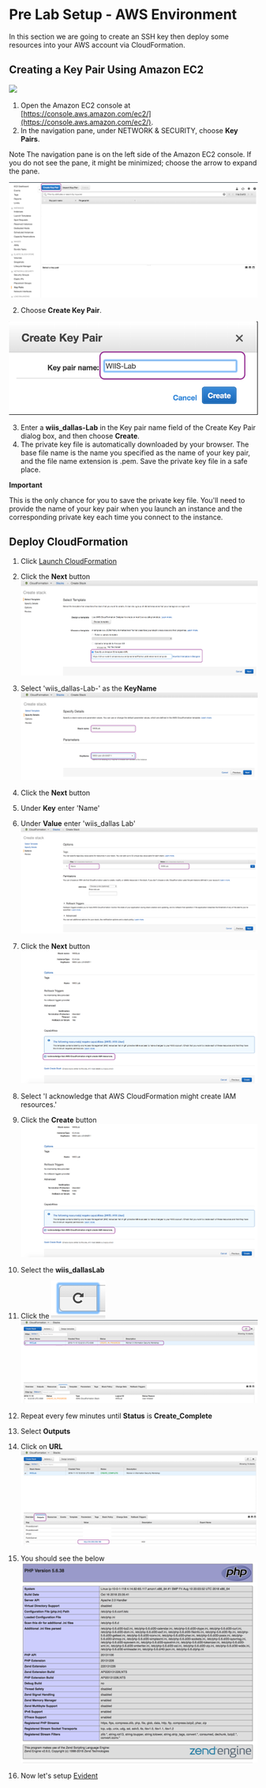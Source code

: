 # Pre Lab Setup - AWS Environment
In this section we are going to create an SSH key then deploy some resources into your AWS account via CloudFormation. 

## Creating a Key Pair Using Amazon EC2
![](https://github.com/Halimer/wiis_dallas/blob/master/images/AWS_EC2.png)

1. Open the Amazon EC2 console at [https://console.aws.amazon.com/ec2/](https://console.aws.amazon.com/ec2/).
2. In the navigation pane, under NETWORK & SECURITY, choose **Key Pairs**.

Note
The navigation pane is on the left side of the Amazon EC2 console. If you do not see the pane, it might be minimized; choose the arrow to expand the pane.

![](https://github.com/Halimer/wiis_dallas/blob/master/images/AWS_Key_Pair.png)

2. Choose **Create Key Pair**.

![](https://github.com/Halimer/wiis_dallas/blob/master/images/AWS_Key_Pair_Name.png)

3. Enter a **wiis_dallas-Lab** in the Key pair name field of the Create Key Pair dialog box, and then choose **Create**.
4. The private key file is automatically downloaded by your browser. The base file name is the name you specified as the name of your key pair, and the file name extension is .pem. Save the private key file in a safe place.

**Important**

This is the only chance for you to save the private key file. You'll need to provide the name of your key pair when you launch an instance and the corresponding private key each time you connect to the instance.

## Deploy CloudFormation

1. Click <a href="https://console.aws.amazon.com/cloudformation/home?region=us-east-1#/stacks/new?stackName=wiis_dallasLab&templateURL=https://s3-us-west-2.amazonaws.com/johammer/Public/LabEnvironment.template" target="_blank">Launch CloudFormation</a>

2. Click the **Next** button
![](https://github.com/Halimer/wiis_dallas/blob/master/images/CFT_S3_Template.png)

3. Select 'wiis_dallas-Lab-<Region>' as the **KeyName**
![](https://github.com/Halimer/wiis_dallas/blob/master/images/CFT_Details_Template.png)

4. Click the **Next** button
5. Under **Key** enter 'Name'
6. Under **Value** enter 'wiis_dallas Lab'
![](https://github.com/Halimer/wiis_dallas/blob/master/images/CFT_Options.png)

7. Click the **Next** button
![](https://github.com/Halimer/wiis_dallas/blob/master/images/CFT_Review.png)

8. Select 'I acknowledge that AWS CloudFormation might create IAM resources.'
9. Click the **Create** button
![](https://github.com/Halimer/wiis_dallas/blob/master/images/CFT_Review.png)

10. Select the **wiis_dallasLab**
11. Click the ![](https://github.com/Halimer/wiis_dallas/blob/master/images/CFT_Refresh_Button.png)
![](https://github.com/Halimer/wiis_dallas/blob/master/images/CFT_Create_In_Progress.png)

12. Repeat every few minutes until **Status** is **Create_Complete**

13. Select **Outputs**
14. Click on **URL**
![](https://github.com/Halimer/wiis_dallas/blob/master/images/CFT_Create_Complete.png)

15. You should see the below
![](https://github.com/Halimer/wiis_dallas/blob/master/images/CFT_website.png)

16. Now let's setup [Evident](https://github.com/Halimer/wiis_dallas/blob/master/Evident_Lab_Setup/README.md)
